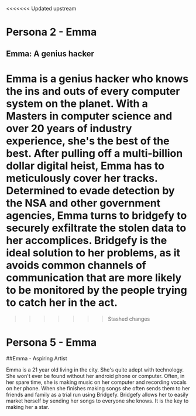 <<<<<<< Updated upstream
# Persona 2 - Emma
## Emma: A genius hacker 

Emma is a genius hacker who knows the ins and outs of every computer system on the planet. With a Masters in computer science and over 20 years of industry experience, she's the best of the best. After pulling off a multi-billion dollar digital heist, Emma has to meticulously cover her tracks. Determined to evade detection by the NSA and other government agencies, Emma turns to bridgefy to securely exfiltrate the stolen data to her accomplices. Bridgefy is the ideal solution to her problems, as it avoids common channels of communication that are more likely to be monitored by the people trying to catch her in the act.  
=======


>>>>>>> Stashed changes
# Persona 5 - Emma
##Emma - Aspiring Artist

Emma is a 21 year old living in the city. She's quite adept with technology.
She won't ever be found without her android phone or computer. Often, in her spare time, 
she is making music on her computer and recording vocals on her phone.
When she finishes making songs she often sends them to her friends and family as a 
trial run using Bridgefy. Bridgefy allows her to easily market herself by sending her 
songs to everyone she knows. It is the key to making her a star.